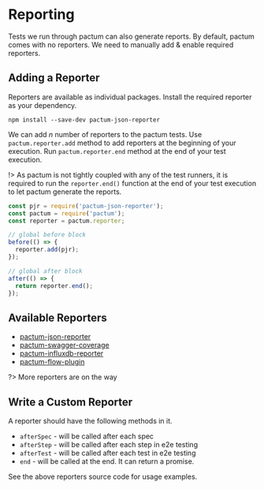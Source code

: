 # Reporting

Tests we run through pactum can also generate reports. By default, pactum comes with no reporters. We need to manually add & enable required reporters.

## Adding a Reporter

Reporters are available as individual packages. Install the required reporter as your dependency.

```shell
npm install --save-dev pactum-json-reporter
```

We can add *n* number of reporters to the pactum tests. Use `pactum.reporter.add` method to add reporters at the beginning of your execution. Run `pactum.reporter.end` method at the end of your test execution.

!> As pactum is not tightly coupled with any of the test runners, it is required to run the `reporter.end()` function at the end of your test execution to let pactum generate the reports. 

```js
const pjr = require('pactum-json-reporter');
const pactum = require('pactum');
const reporter = pactum.reporter;

// global before block
before(() => {
  reporter.add(pjr);
});

// global after block
after(() => {
  return reporter.end();
});
```

## Available Reporters

* [pactum-json-reporter](https://www.npmjs.com/package/pactum-json-reporter)
* [pactum-swagger-coverage](https://www.npmjs.com/package/pactum-swagger-coverage)
* [pactum-influxdb-reporter](https://www.npmjs.com/package/pactum-influxdb-reporter)
* [pactum-flow-plugin](https://www.npmjs.com/package/pactum-flow-plugin)

?> More reporters are on the way

## Write a Custom Reporter

A reporter should have the following methods in it.

* `afterSpec` - will be called after each spec
* `afterStep` - will be called after each step in e2e testing
* `afterTest` - will be called after each test in e2e testing
* `end` - will be called at the end. It can return a promise.

See the above reporters source code for usage examples.